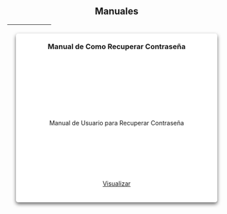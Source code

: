   <style>
    .card {
      background: #fff;
      border-radius: 5px;
      box-shadow: 0 4px 8px rgba(0, 0, 0, 0.6);
      margin: 20px;
      padding: 20px;
      transition: transform 0.2s;
      height: 350px; /* Ajustar la altura de todas las tarjetas */
      display: flex;
      flex-direction: column;
      justify-content: space-between;
      text-align: center;
    }
    .card:hover {
      transform: translateY(-5px);
    }
    .card h3 {
      margin-top: 0;
    }
    .card p {
      margin-bottom: 15px;
    }
  </style>

<div class="container">
  <h2 align="center"> Manuales</h2>
  <hr style="width:20%;">
  <div class="row">
    
  <div class="col-md-4">
    <div class="card">
      <h3>Manual de Como Recuperar Contraseña</h3>
      <div>
        <i class="fa fa-book fa-4x"></i>
        <br><br />
        <p>Manual de Usuario para Recuperar Contraseña</p>
      </div>
      <p><a
          href="https://drive.google.com/file/d/1lItZTa7uAQ4kEqSgS7n5j8JYl2DZ0JN5/view?usp=drive_link"
          class="btn btn-primary" target="_blank"><i class="fa fa-eye"></i> Visualizar</a></p>
    </div>
  </div>

  </div>
</div>